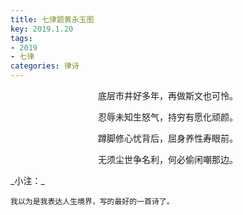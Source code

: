 ```yaml
---
title: 七律题黄永玉图
key: 2019.1.20
tags: 
- 2019
- 七律
categories: 律诗
---
```


<p align="center">底层市井好多年，再做斯文也可怜。
</p>
<p align="center">忍辱未知生怒气，持穷有愿化顽颜。
</p>
<p align="center">蹲脚修心忧背后，屈身养性寿眼前。
</p>
<p align="center">无须尘世争名利，何必偷闲嘲那边。
</p>
_小注：_

```
我以为是我表达人生境界，写的最好的一首诗了。
```